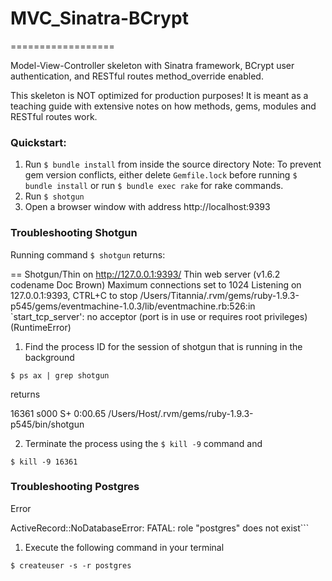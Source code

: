 # MVC_Sinatra-BCrypt
==================

Model-View-Controller skeleton with Sinatra framework, BCrypt user authentication, and RESTful
routes method_override enabled.

This skeleton is NOT optimized for production purposes!
It is meant as a teaching guide with extensive notes on how methods, gems, modules and RESTful routes work.

### Quickstart:
1. Run ```$ bundle install``` from inside the source directory
Note: To prevent gem version conflicts, either delete `Gemfile.lock` before running
```$ bundle install``` or run ```$ bundle exec rake``` for rake commands.
2. Run ```$ shotgun```
3. Open a browser window with address http://localhost:9393


### Troubleshooting Shotgun

Running command ```$ shotgun``` returns:

>>
== Shotgun/Thin on http://127.0.0.1:9393/
Thin web server (v1.6.2 codename Doc Brown)
Maximum connections set to 1024
Listening on 127.0.0.1:9393, CTRL+C to stop
/Users/Titannia/.rvm/gems/ruby-1.9.3-p545/gems/eventmachine-1.0.3/lib/eventmachine.rb:526:in `start_tcp_server': no acceptor (port is in use or requires root privileges) (RuntimeError)


1. Find the process ID for the session of shotgun that is running in the background

```$ ps ax | grep shotgun```

returns

>>
16361 s000  S+     0:00.65 /Users/Host/.rvm/gems/ruby-1.9.3-p545/bin/shotgun

2. Terminate the process using the ```$ kill -9``` command and <process id>

```$ kill -9 16361```

### Troubleshooting Postgres

Error

>>
ActiveRecord::NoDatabaseError: FATAL:  role "postgres" does not exist```

1. Execute the following command in your terminal

```$ createuser -s -r postgres```
